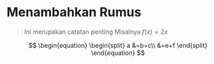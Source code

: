 # Menambahkan Rumus

> Ini merupakan catatan penting
> Misalnya $f(x)=2x$

$$
\begin{equation}
\begin{split}   a &=b+c\\
      &=e+f
\end{split}
\end{equation}
$$


